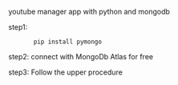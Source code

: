             
 youtube manager app with python and mongodb

step1:                

           pip install pymongo 

step2:   connect with MongoDb Atlas for free 

step3:   Follow the upper procedure 
